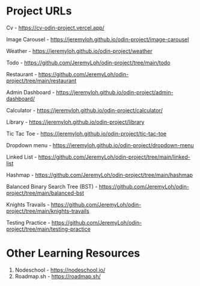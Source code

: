 # Project URLs

Cv - https://cv-odin-project.vercel.app/

Image Carousel - https://jeremyloh.github.io/odin-project/image-carousel

Weather - https://jeremyloh.github.io/odin-project/weather

Todo - https://github.com/JeremyLoh/odin-project/tree/main/todo

Restaurant - https://github.com/JeremyLoh/odin-project/tree/main/restaurant

Admin Dashboard - https://jeremyloh.github.io/odin-project/admin-dashboard/

Calculator - https://jeremyloh.github.io/odin-project/calculator/

Library - https://jeremyloh.github.io/odin-project/library

Tic Tac Toe - https://jeremyloh.github.io/odin-project/tic-tac-toe

Dropdown menu - https://jeremyloh.github.io/odin-project/dropdown-menu

Linked List - https://github.com/JeremyLoh/odin-project/tree/main/linked-list

Hashmap - https://github.com/JeremyLoh/odin-project/tree/main/hashmap

Balanced Binary Search Tree (BST) - https://github.com/JeremyLoh/odin-project/tree/main/balanced-bst

Knights Travails - https://github.com/JeremyLoh/odin-project/tree/main/knights-travails

Testing Practice - https://github.com/JeremyLoh/odin-project/tree/main/testing-practice

# Other Learning Resources

1. Nodeschool - https://nodeschool.io/
2. Roadmap.sh - https://roadmap.sh/
